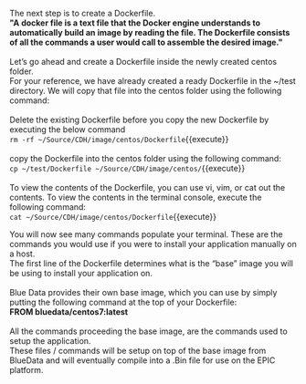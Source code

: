 The next step is to create a Dockerfile. 
<br>
<strong>"A docker file is a text file that the Docker engine understands to automatically build an image by reading the file. The Dockerfile consists of all the commands a user would call to assemble the desired image."</strong>
<br>
<br>
Let’s go ahead and create a Dockerfile inside the newly created centos folder.
<br>
For your reference, we have already created a ready Dockerfile in the ~/test directory. We will copy that file into the centos folder using the following command:<br>
<br>Delete the existing Dockerfile before you copy the new Dockerfile by executing the below command
<br>`rm -rf ~/Source/CDH/image/centos/Dockerfile`{{execute}}<br>
<br>
copy the Dockerfile into the centos folder using the following command:
<br>`cp ~/test/Dockerfile ~/Source/CDH/image/centos/`{{execute}}<br>
<br>
To view the contents of the Dockerfile, you can use vi, vim, or cat out the contents. To view the contents in the terminal console, execute the following command:
<br>`cat ~/Source/CDH/image/centos/Dockerfile`{{execute}}<br>

You will now see many commands populate your terminal. These are the commands you would use if you were to install your application manually on a host. 
<br>The first line of the Dockerfile determines what is the “base” image you will be using to install your application on.
<br>
<br>Blue Data provides their own base image, which you can use by simply putting the following command at the top of your Dockerfile: 
<br><b>FROM bluedata/centos7:latest</b>
<br>
<br>
All the commands proceeding the base image, are the commands used to setup the application. 
<br>These files / commands will be setup on top of the base image from BlueData and will eventually compile into a .Bin file for use on the EPIC platform. 
